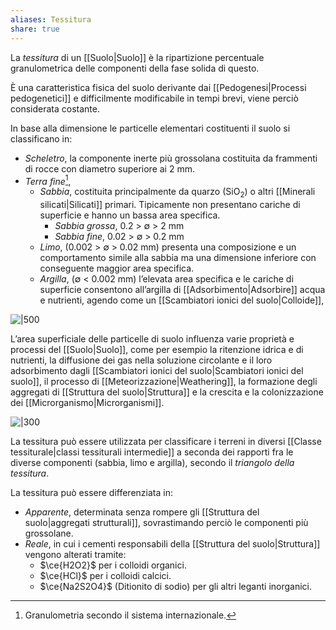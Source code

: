 ```yaml
---
aliases: Tessitura
share: true
---
```

La *tessitura* di un [[Suolo|Suolo]] è la ripartizione percentuale granulometrica delle componenti della fase solida di questo.

È una caratteristica fisica del suolo derivante dai [[Pedogenesi|Processi pedogenetici]] e difficilmente modificabile in tempi brevi, viene perciò considerata costante.

In base alla dimensione le particelle elementari costituenti il suolo si classificano in:
- *Scheletro*, la componente inerte più grossolana costituita da frammenti di rocce con diametro superiore ai 2 mm. 
- *Terra fine*[^1], 
	- *Sabbia*, costituita principalmente da quarzo (SiO<sub>2</sub>) o altri [[Minerali silicati|Silicati]] primari. Tipicamente non presentano cariche di superficie e hanno un bassa area specifica.
		- *Sabbia grossa*, 0.2 > ∅ > 2 mm
		- *Sabbia fine*, 0.02 > ∅ > 0.2 mm
	- *Limo*, (0.002 > ∅ > 0.02 mm) presenta una composizione e un comportamento simile alla sabbia ma una dimensione inferiore con conseguente maggior area specifica.
	- *Argilla*, (∅ < 0.002 mm) l’elevata area specifica e le cariche di superficie consentono all’argilla di [[Adsorbimento|Adsorbire]] acqua e nutrienti, agendo come un [[Scambiatori ionici del suolo|Colloide]],

[^1]: Granulometria secondo il sistema internazionale.

![|500](da50dd5848bd94c9a5a9dd75916bfe53_MD5%201.png)

L’area superficiale delle particelle di suolo influenza varie proprietà e processi del [[Suolo|Suolo]], come per esempio la ritenzione idrica e di nutrienti, la diffusione dei gas nella soluzione circolante e il loro adsorbimento dagli [[Scambiatori ionici del suolo|Scambiatori ionici del suolo]], il processo di [[Meteorizzazione|Weathering]], la formazione degli aggregati di [[Struttura del suolo|Struttura]] e la crescita e la colonizzazione dei [[Microrganismo|Microrganismi]].

![|300](9e0663a8a1aa241ca366e8aa2f2f6b6a_MD5%201.png)

La tessitura può essere utilizzata per classificare i terreni in diversi [[Classe tessiturale|classi tessiturali intermedie]] a seconda dei rapporti fra le diverse componenti (sabbia, limo e argilla), secondo il *triangolo della tessitura*.

La tessitura può essere differenziata in:
- *Apparente*, determinata senza rompere gli [[Struttura del suolo|aggregati strutturali]], sovrastimando perciò le componenti più grossolane.
- *Reale*, in cui i cementi responsabili della [[Struttura del suolo|Struttura]] vengono alterati tramite:
	- $\ce{H2O2}$ per i colloidi organici.
	- $\ce{HCl}$ per i colloidi calcici.
	- $\ce{Na2S2O4}$ (Ditionito di sodio) per gli altri leganti inorganici.